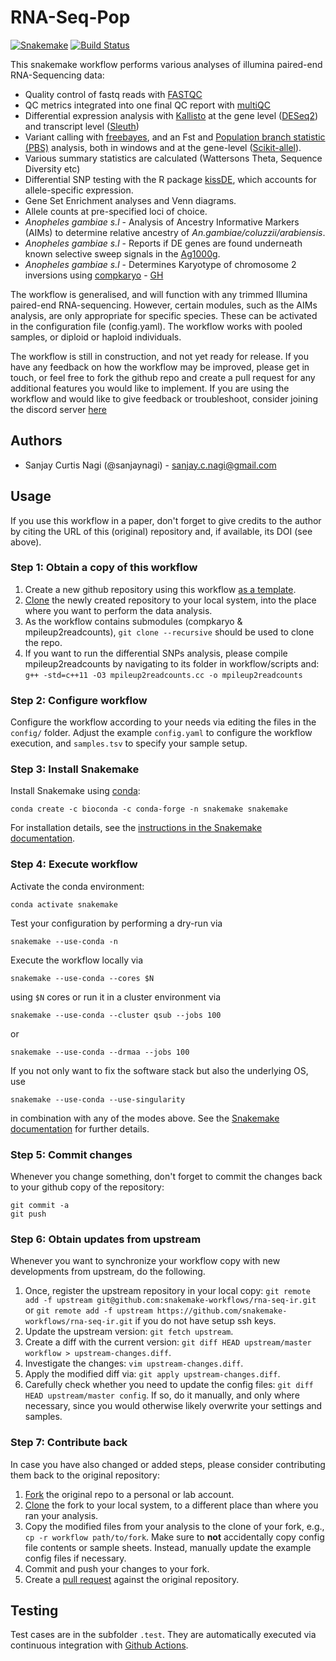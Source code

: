 # RNA-Seq-Pop

[![Snakemake](https://img.shields.io/badge/snakemake-≥5.11.0-brightgreen.svg)](https://snakemake.bitbucket.io)
[![Build Status](https://travis-ci.org/sanjaynagi/rna-seq-pop.svg?branch=master)](https://travis-ci.org/snakemake-workflows/rna-seq-pop)

This snakemake workflow performs various analyses of illumina paired-end RNA-Sequencing data:

* Quality control of fastq reads with [FASTQC](https://www.bioinformatics.babraham.ac.uk/projects/fastqc/)
* QC metrics integrated into one final QC report with [multiQC](https://multiqc.info/)
* Differential expression analysis with [Kallisto](https://pachterlab.github.io/kallisto/) at the gene level ([DESeq2](https://bioconductor.org/packages/release/bioc/html/DESeq2.html)) and transcript level ([Sleuth](https://github.com/pachterlab/sleuth))
* Variant calling with [freebayes](https://github.com/freebayes/freebayes), and an Fst and [Population branch statistic (PBS)](https://science.sciencemag.org/content/329/5987/75) analysis, both in windows and at the gene-level ([Scikit-allel](https://scikit-allel.readthedocs.io/en/stable/)).
* Various summary statistics are calculated (Wattersons Theta, Sequence Diversity etc)
* Differential SNP testing with the R package [kissDE](https://bioconductor.org/packages/release/bioc/html/kissDE.html), which accounts for allele-specific expression.
* Gene Set Enrichment analyses and Venn diagrams.
* Allele counts at pre-specified loci of choice.
* *Anopheles gambiae s.l* - Analysis of Ancestry Informative Markers (AIMs) to determine relative ancestry of *An.gambiae/coluzzii/arabiensis*. 
* *Anopheles gambiae s.l* - Reports if DE genes are found underneath known selective sweep signals in the [Ag1000g](https://www.nature.com/articles/nature24995).
* *Anopheles gambiae s.l* - Determines Karyotype of chromosome 2 inversions using [compkaryo](https://academic.oup.com/g3journal/article/9/10/3249/6026680) - [GH](https://github.com/sanjaynagi/compkaryo)

The workflow is generalised, and will function with any trimmed Illumina paired-end RNA-sequencing. However, certain modules, such as the AIMs analysis, are only appropriate for specific species. These can be activated in the configuration file (config.yaml). The workflow works with pooled samples, or diploid or haploid individuals. 

The workflow is still in construction, and not yet ready for release. If you have any feedback on how the workflow may be improved, please get in touch, or feel free to fork the github repo and create a pull request for any additional features you would like to implement. If you are using the workflow and would like to give feedback or troubleshoot, consider joining the discord server [here](https://discord.gg/RaXjP8APCq)

## Authors

* Sanjay Curtis Nagi (@sanjaynagi) - sanjay.c.nagi@gmail.com

## Usage

If you use this workflow in a paper, don't forget to give credits to the author by citing the URL of this (original) repository and, if available, its DOI (see above).

### Step 1: Obtain a copy of this workflow

1. Create a new github repository using this workflow [as a template](https://help.github.com/en/articles/creating-a-repository-from-a-template).
2. [Clone](https://help.github.com/en/articles/cloning-a-repository) the newly created repository to your local system, into the place where you want to perform the data analysis.
3. As the workflow contains submodules (compkaryo & mpileup2readcounts), `git clone --recursive` should be used to clone the repo. 
4. If you want to run the differential SNPs analysis, please compile mpileup2readcounts by navigating to its folder in workflow/scripts and: `g++ -std=c++11 -O3 mpileup2readcounts.cc -o mpileup2readcounts`

### Step 2: Configure workflow

Configure the workflow according to your needs via editing the files in the `config/` folder. Adjust the example `config.yaml` to configure the workflow execution, and `samples.tsv` to specify your sample setup.

### Step 3: Install Snakemake

Install Snakemake using [conda](https://conda.io/projects/conda/en/latest/user-guide/install/index.html):

    conda create -c bioconda -c conda-forge -n snakemake snakemake

For installation details, see the [instructions in the Snakemake documentation](https://snakemake.readthedocs.io/en/stable/getting_started/installation.html).

### Step 4: Execute workflow

Activate the conda environment:

    conda activate snakemake

Test your configuration by performing a dry-run via

    snakemake --use-conda -n

Execute the workflow locally via

    snakemake --use-conda --cores $N

using `$N` cores or run it in a cluster environment via

    snakemake --use-conda --cluster qsub --jobs 100

or

    snakemake --use-conda --drmaa --jobs 100

If you not only want to fix the software stack but also the underlying OS, use

    snakemake --use-conda --use-singularity

in combination with any of the modes above.
See the [Snakemake documentation](https://snakemake.readthedocs.io/en/stable/executable.html) for further details.

### Step 5: Commit changes

Whenever you change something, don't forget to commit the changes back to your github copy of the repository:

    git commit -a
    git push

### Step 6: Obtain updates from upstream

Whenever you want to synchronize your workflow copy with new developments from upstream, do the following.

1. Once, register the upstream repository in your local copy: `git remote add -f upstream git@github.com:snakemake-workflows/rna-seq-ir.git` or `git remote add -f upstream https://github.com/snakemake-workflows/rna-seq-ir.git` if you do not have setup ssh keys.
2. Update the upstream version: `git fetch upstream`.
3. Create a diff with the current version: `git diff HEAD upstream/master workflow > upstream-changes.diff`.
4. Investigate the changes: `vim upstream-changes.diff`.
5. Apply the modified diff via: `git apply upstream-changes.diff`.
6. Carefully check whether you need to update the config files: `git diff HEAD upstream/master config`. If so, do it manually, and only where necessary, since you would otherwise likely overwrite your settings and samples.


### Step 7: Contribute back

In case you have also changed or added steps, please consider contributing them back to the original repository:

1. [Fork](https://help.github.com/en/articles/fork-a-repo) the original repo to a personal or lab account.
2. [Clone](https://help.github.com/en/articles/cloning-a-repository) the fork to your local system, to a different place than where you ran your analysis.
3. Copy the modified files from your analysis to the clone of your fork, e.g., `cp -r workflow path/to/fork`. Make sure to **not** accidentally copy config file contents or sample sheets. Instead, manually update the example config files if necessary.
4. Commit and push your changes to your fork.
5. Create a [pull request](https://help.github.com/en/articles/creating-a-pull-request) against the original repository.

## Testing

Test cases are in the subfolder `.test`. They are automatically executed via continuous integration with [Github Actions](https://github.com/features/actions).

